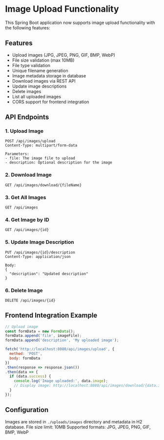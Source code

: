 # Image Upload Functionality

This Spring Boot application now supports image upload functionality with the following features:

## Features

- Upload images (JPG, JPEG, PNG, GIF, BMP, WebP)
- File size validation (max 10MB)
- File type validation
- Unique filename generation
- Image metadata storage in database
- Download images via REST API
- Update image descriptions
- Delete images
- List all uploaded images
- CORS support for frontend integration

## API Endpoints

### 1. Upload Image
```
POST /api/images/upload
Content-Type: multipart/form-data

Parameters:
- file: The image file to upload
- description: Optional description for the image
```

### 2. Download Image
```
GET /api/images/download/{fileName}
```

### 3. Get All Images
```
GET /api/images
```

### 4. Get Image by ID
```
GET /api/images/{id}
```

### 5. Update Image Description
```
PUT /api/images/{id}/description
Content-Type: application/json

Body:
{
  "description": "Updated description"
}
```

### 6. Delete Image
```
DELETE /api/images/{id}
```

## Frontend Integration Example

```javascript
// Upload image
const formData = new FormData();
formData.append('file', imageFile);
formData.append('description', 'My uploaded image');

fetch('http://localhost:8080/api/images/upload', {
  method: 'POST',
  body: formData
})
.then(response => response.json())
.then(data => {
  if (data.success) {
    console.log('Image uploaded:', data.image);
    // Display image: http://localhost:8080/api/images/download/{data.image.fileName}
  }
});
```

## Configuration

Images are stored in `./uploads/images` directory and metadata in H2 database.
File size limit: 10MB
Supported formats: JPG, JPEG, PNG, GIF, BMP, WebP 